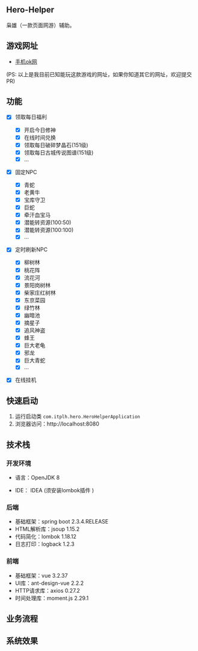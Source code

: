 ## Hero-Helper

枭雄（一款页面网游）辅助。

## 游戏网址

- [手机ok网](http://wapok.cn/)

(PS: 以上是我目前已知能玩这款游戏的网址，如果你知道其它的网址，欢迎提交PR)


## 功能

- [x] 领取每日福利
    - [x] 开启今日修神
    - [x] 在线时间兑换
    - [x] 领取每日破碎梦晶石(151级)
    - [x] 领取每日古城传说图谱(151级)
    - [x] ...
- [x] 固定NPC
    - [x] 青蛇
    - [x] 老黄牛
    - [x] 宝库守卫
    - [x] 巨蛇
    - [x] 牵汗血宝马
    - [x] 潜能转资源(100:50)
    - [x] 潜能转资源(100:100)
    - [x] ...
- [x] 定时刷新NPC
    - [x] 柳树林
    - [x] 桃花阵
    - [x] 流花河
    - [x] 景阳岗树林
    - [x] 柴家庄红树林
    - [x] 东京菜园
    - [x] 绿竹林
    - [x] 幽暗池
    - [x] 摘星子
    - [x] 追风神盗
    - [x] 蜂王
    - [x] 巨大老龟
    - [x] 邪龙
    - [x] 巨大青蛇
    - [x] ...
- [x] 在线挂机


## 快速启动

1. 运行启动类 `com.itplh.hero.HeroHelperApplication`
2. 浏览器访问：http://localhost:8080

## 技术栈

### 开发环境

- 语言：OpenJDK 8

- IDE： IDEA (须安装lombok插件 )

### 后端

- 基础框架：spring boot 2.3.4.RELEASE
- HTML解析库：jsoup 1.15.2
- 代码简化：lombok 1.18.12
- 日志打印：logback 1.2.3

### 前端

- 基础框架：vue 3.2.37
- UI库：ant-design-vue 2.2.2
- HTTP请求库：axios 0.27.2
- 时间处理库：moment.js 2.29.1

## 业务流程

## 系统效果
